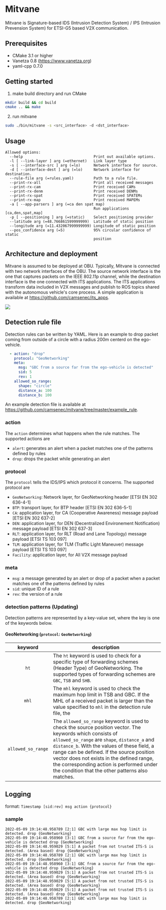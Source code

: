 # Mitvane
Mitvane is Signature-based IDS (Intrusion Detection System) / IPS (Intrusion Prevension System) for ETSI-G5 based V2X communication.


## Prerequisites
- CMake 3.1 or higher
- Vanetza 0.8 (https://www.vanetza.org)
- yaml-cpp 0.7.0

## Getting started
1. make build directory and run CMake
```bash
mkdir build && cd build
cmake .. && make
```

2. run mitvane
```bash
sudo ./bin/mitvane -s <src_interface> -d <dst_interface>
```

## Usage
```
Allowed options:
  --help                                Print out available options.
  -l [ --link-layer ] arg (=ethernet)   Link layer type
  -s [ --interface-src ] arg (=lo)      Network interface for source.
  -d [ --interface-dest ] arg (=lo)     Network interface for destination.
  --rule-file arg (=rules.yaml)         Path to a rule file.
  --print-rx-all                        Print all received messages
  --print-rx-cam                        Print received CAMs
  --print-rx-denm                       Print received DENMs
  --print-rx-spat                       Print received SPATEMs
  --print-rx-map                        Print received MAPEMs
  -a [ --app-parsers ] arg (=ca den spat map)
                                        Run applications [ca,den,spat,map]
  -p [ --positioning ] arg (=static)    Select positioning provider
  --latitude arg (=48.766861599999999)  Latitude of static position
  --longitude arg (=11.432067999999999) Longitude of static position
  --pos_confidence arg (=5)             95% circular confidence of static 
                                        position
```

## Architecture and deployment
Mitvane is assumed to be deployed at OBU. Typically, Mitvane is connected with two network interfaces of the OBU. The source network interface is the one that captures packets on the IEEE 802.11p channel, while the destination interface is the one connected with ITS applications. The ITS applications transform data included in V2X messages and publish to ROS topics shared with the autonomous vehicle's core process. A simple application is available at https://github.com/camsenec/its_apps.

<img src=https://mitvane.s3.eu-north-1.amazonaws.com/mitvane.png>

## Detection rule file
Detection rules can be written by YAML. Here is an example to drop packet coming from outside of a circle with a radius 200m centerd on the ego-vehicle.
```yaml
  - action: "drop"
    protocol: "GeoNetworking"
    meta: 
      msg: "GBC from a source far from the ego-vehicle is detected"
      sid: 5 
      rev: 1
    allowed_so_range:
      shape: "circle"
      distance_a: 100
      distance_b: 100
```
An example detection file is available at https://github.com/camsenec/mitvane/tree/master/example_rule.

### action
The `action` determines what happens when the rule matches. The supported actions are 
  - `alert`: generates an alert when a packet matches one of the patterns defined by rules
  - `drop`: drops the packet while generating an alert

### protocol
The `protocol` tells the IDS/IPS which protocol it concerns. The supported protocol are

  - `GeoNetworking`: Network layer, for GeoNetworking header \[ETSI EN 302 636-4-1\]
  - `BTP`: transport layer, for BTP header \[ETSI EN 302 636-5-1\]
  - `CA`: application layer, for CA (Cooperative Awareness) message payload \[ETSI EN 302 637-2\]
  - `DEN`: application layer, for DEN (Decentralized Environement Notification) message payload  \[ETSI EN 302 637-3\]
  - `RLT`: application layer, for RLT (Road and Lane Topology) message payload \[ETSI TS 103 097\]
  - `TLM`: application layer, for TLM (Traffic Light Maneuver) message payload \[ETSI TS 103 097\]
  - `Facility`: application layer, for All V2X message payload

### meta
- `msg`: a message generated by an alert or drop of a packet when a packet matches one of the patterns defined by rules
- `sid`: unique ID of a rule
- `rev`: the version of a rule

### detection patterns (Updating)
Detection patterns are represented by a key-value set, where the key is one of the keywords below.
#### GeoNetworking (`protocol`: `GeoNetworking`)
| keyword | description |
|:---------:|-------------|
| `ht` | The `ht` keyword is used to check for a specific type of forwarding schemes (Header Type) of GeoNetworking. The supported types of forwarding schemes are `GBC`, `TSB` and `SHB`. |
| `mhl` | The `mhl` keyword is used to check the maximum hop limit in TSB and GBC. If the MHL of a received packet is larger than the value specified to `mhl` in the detection rule file, the| corresponding action is performed under the condition that the other patterns also matches.|
|`allowed_so_range`| The `allowed_so_range` keyword is used to check the source position vector. The keywords which consists of `allowed_so_range` are `shape`, `distance_a` and `distance_b`. With the values of these field, a range can be defined. If the source position vector does not exists in the defined range, the corresponding action is performed under the condition that the other patterns also matches.|

## Logging
format: `Timestamp [sid:rev] msg action {protocol}`

### sample
```
2022-05-09 19:14:48.958789 [2:1] GBC with large max hop limit is detected. drop {GeoNetworking}
2022-05-09 19:14:48.958960 [3:1] GBC from a source far from the ego-vehicle is detected drop {GeoNetworking}
2022-05-09 19:14:48.959029 [5:1] A packet from not trusted ITS-S is detected. (Area based) drop {GeoNetworking}
2022-05-09 19:14:48.958789 [2:1] GBC with large max hop limit is detected. drop {GeoNetworking}
2022-05-09 19:14:48.958960 [3:1] GBC from a source far from the ego-vehicle is detected drop {GeoNetworking}
2022-05-09 19:14:48.959029 [5:1] A packet from not trusted ITS-S is detected. (Area based) drop {GeoNetworking}
2022-05-09 19:14:48.959029 [5:1] A packet from not trusted ITS-S is detected. (Area based) drop {GeoNetworking}
2022-05-09 19:14:48.959029 [5:1] A packet from not trusted ITS-S is detected. (Area based) drop {GeoNetworking}
2022-05-09 19:14:48.958789 [2:1] GBC with large max hop limit is detected. drop {GeoNetworking}
```



